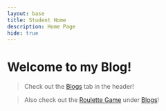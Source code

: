 ```yaml
---
layout: base
title: Student Home
description: Home Page
hide: true
---
```


# Welcome to my Blog!

> Check out the <a href="./blogs">Blogs</a> tab in the header!

> Also check out the <a href="./2024/08/28/roulette_table.html">Roulette Game</a> under <a href="./blogs">Blogs</a>!
